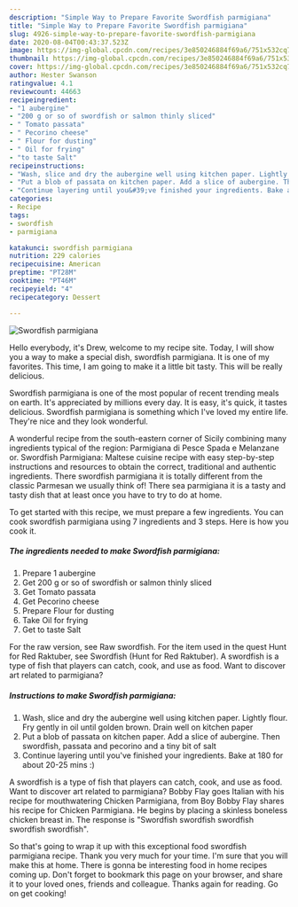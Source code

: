 ```yaml
---
description: "Simple Way to Prepare Favorite Swordfish parmigiana"
title: "Simple Way to Prepare Favorite Swordfish parmigiana"
slug: 4926-simple-way-to-prepare-favorite-swordfish-parmigiana
date: 2020-08-04T00:43:37.523Z
image: https://img-global.cpcdn.com/recipes/3e850246884f69a6/751x532cq70/swordfish-parmigiana-recipe-main-photo.jpg
thumbnail: https://img-global.cpcdn.com/recipes/3e850246884f69a6/751x532cq70/swordfish-parmigiana-recipe-main-photo.jpg
cover: https://img-global.cpcdn.com/recipes/3e850246884f69a6/751x532cq70/swordfish-parmigiana-recipe-main-photo.jpg
author: Hester Swanson
ratingvalue: 4.1
reviewcount: 44663
recipeingredient:
- "1 aubergine"
- "200 g or so of swordfish or salmon thinly sliced"
- " Tomato passata"
- " Pecorino cheese"
- " Flour for dusting"
- " Oil for frying"
- "to taste Salt"
recipeinstructions:
- "Wash, slice and dry the aubergine well using kitchen paper. Lightly flour. Fry gently in oil until golden brown. Drain well on kitchen paper"
- "Put a blob of passata on kitchen paper. Add a slice of aubergine. Then swordfish, passata and pecorino and a tiny bit of salt"
- "Continue layering until you&#39;ve finished your ingredients. Bake at 180 for about 20-25 mins :)"
categories:
- Recipe
tags:
- swordfish
- parmigiana

katakunci: swordfish parmigiana 
nutrition: 229 calories
recipecuisine: American
preptime: "PT28M"
cooktime: "PT46M"
recipeyield: "4"
recipecategory: Dessert

---
```



![Swordfish parmigiana](https://img-global.cpcdn.com/recipes/3e850246884f69a6/751x532cq70/swordfish-parmigiana-recipe-main-photo.jpg)

Hello everybody, it's Drew, welcome to my recipe site. Today, I will show you a way to make a special dish, swordfish parmigiana. It is one of my favorites. This time, I am going to make it a little bit tasty. This will be really delicious.

Swordfish parmigiana is one of the most popular of recent trending meals on earth. It's appreciated by millions every day. It is easy, it's quick, it tastes delicious. Swordfish parmigiana is something which I've loved my entire life. They're nice and they look wonderful.

A wonderful recipe from the south-eastern corner of Sicily combining many ingredients typical of the region: Parmigiana di Pesce Spada e Melanzane or. Swordfish Parmigiana: Maltese cuisine recipe with easy step-by-step instructions and resources to obtain the correct, traditional and authentic ingredients. There swordfish parmigiana it is totally different from the classic Parmesan we usually think of! There sea parmigiana it is a tasty and tasty dish that at least once you have to try to do at home.


To get started with this recipe, we must prepare a few ingredients. You can cook swordfish parmigiana using 7 ingredients and 3 steps. Here is how you cook it.

<!--inarticleads1-->

##### The ingredients needed to make Swordfish parmigiana:

1. Prepare 1 aubergine
1. Get 200 g or so of swordfish or salmon thinly sliced
1. Get  Tomato passata
1. Get  Pecorino cheese
1. Prepare  Flour for dusting
1. Take  Oil for frying
1. Get to taste Salt


For the raw version, see Raw swordfish. For the item used in the quest Hunt for Red Raktuber, see Swordfish (Hunt for Red Raktuber). A swordfish is a type of fish that players can catch, cook, and use as food. Want to discover art related to parmigiana? 

<!--inarticleads2-->

##### Instructions to make Swordfish parmigiana:

1. Wash, slice and dry the aubergine well using kitchen paper. Lightly flour. Fry gently in oil until golden brown. Drain well on kitchen paper
1. Put a blob of passata on kitchen paper. Add a slice of aubergine. Then swordfish, passata and pecorino and a tiny bit of salt
1. Continue layering until you&#39;ve finished your ingredients. Bake at 180 for about 20-25 mins :)


A swordfish is a type of fish that players can catch, cook, and use as food. Want to discover art related to parmigiana? Bobby Flay goes Italian with his recipe for mouthwatering Chicken Parmigiana, from Boy Bobby Flay shares his recipe for Chicken Parmigiana. He begins by placing a skinless boneless chicken breast in. The response is &#34;Swordfish swordfish swordfish swordfish swordfish&#34;. 

So that's going to wrap it up with this exceptional food swordfish parmigiana recipe. Thank you very much for your time. I'm sure that you will make this at home. There is gonna be interesting food in home recipes coming up. Don't forget to bookmark this page on your browser, and share it to your loved ones, friends and colleague. Thanks again for reading. Go on get cooking!
